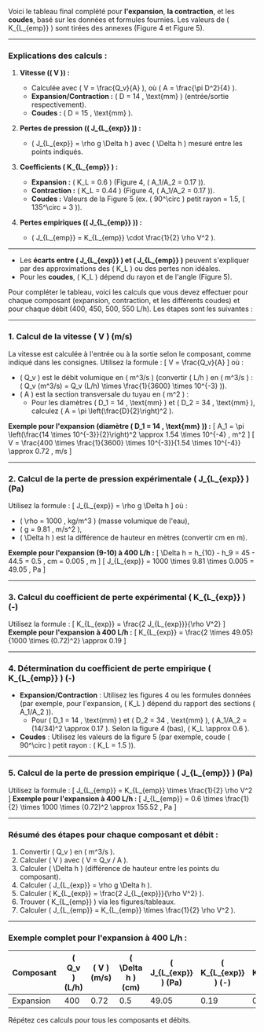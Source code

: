 Voici le tableau final complété pour **l'expansion**, **la contraction**, et les **coudes**, basé sur les données et formules fournies. Les valeurs de \( K_{L_{emp}} \) sont tirées des annexes (Figure 4 et Figure 5).

---

### **Explications des calculs :**
1. **Vitesse (\( V \)) :**
   - Calculée avec \( V = \frac{Q_v}{A} \), où \( A = \frac{\pi D^2}{4} \).
   - **Expansion/Contraction :** \( D = 14 \, \text{mm} \) (entrée/sortie respectivement).
   - **Coudes :** \( D = 15 \, \text{mm} \).

2. **Pertes de pression (\( J_{L_{exp}} \)) :**
   - \( J_{L_{exp}} = \rho g \Delta h \) avec \( \Delta h \) mesuré entre les points indiqués.

3. **Coefficients \( K_{L_{emp}} \) :**
   - **Expansion :** \( K_L = 0.6 \) (Figure 4, \( A_1/A_2 = 0.17 \)).
   - **Contraction :** \( K_L = 0.44 \) (Figure 4, \( A_1/A_2 = 0.17 \)).
   - **Coudes :** Valeurs de la Figure 5 (ex. \( 90^\circ \) petit rayon = 1.5, \( 135^\circ = 3 \)).

4. **Pertes empiriques (\( J_{L_{emp}} \)) :**
   - \( J_{L_{emp}} = K_{L_{emp}} \cdot \frac{1}{2} \rho V^2 \).

---


- Les **écarts entre \( J_{L_{exp}} \) et \( J_{L_{emp}} \)** peuvent s'expliquer par des approximations des \( K_L \) ou des pertes non idéales.
- Pour les **coudes**, \( K_L \) dépend du rayon et de l'angle (Figure 5).



Pour compléter le tableau, voici les calculs que vous devez effectuer pour chaque composant (expansion, contraction, et les différents coudes) et pour chaque débit (400, 450, 500, 550 L/h). Les étapes sont les suivantes :

---

### **1. Calcul de la vitesse \( V \) (m/s)**
La vitesse est calculée à l'entrée ou à la sortie selon le composant, comme indiqué dans les consignes. Utilisez la formule :
\[
V = \frac{Q_v}{A}
\]
où :
- \( Q_v \) est le débit volumique en \( m^3/s \) (convertir \( L/h \) en \( m^3/s \) : \( Q_v (m^3/s) = Q_v (L/h) \times \frac{1}{3600} \times 10^{-3} \)).
- \( A \) est la section transversale du tuyau en \( m^2 \) :
  - Pour les diamètres \( D_1 = 14 \, \text{mm} \) et \( D_2 = 34 \, \text{mm} \), calculez \( A = \pi \left(\frac{D}{2}\right)^2 \).

**Exemple pour l'expansion (diamètre \( D_1 = 14 \, \text{mm} \)) :**
\[
A_1 = \pi \left(\frac{14 \times 10^{-3}}{2}\right)^2 \approx 1.54 \times 10^{-4} \, m^2
\]
\[
V = \frac{400 \times \frac{1}{3600} \times 10^{-3}}{1.54 \times 10^{-4}} \approx 0.72 \, m/s
\]

---

### **2. Calcul de la perte de pression expérimentale \( J_{L_{exp}} \) (Pa)**
Utilisez la formule :
\[
J_{L_{exp}} = \rho g \Delta h
\]
où :
- \( \rho = 1000 \, kg/m^3 \) (masse volumique de l'eau),
- \( g = 9.81 \, m/s^2 \),
- \( \Delta h \) est la différence de hauteur en mètres (convertir cm en m).

**Exemple pour l'expansion (9-10) à 400 L/h :**
\[
\Delta h = h_{10} - h_9 = 45 - 44.5 = 0.5 \, cm = 0.005 \, m
\]
\[
J_{L_{exp}} = 1000 \times 9.81 \times 0.005 = 49.05 \, Pa
\]

---

### **3. Calcul du coefficient de perte expérimental \( K_{L_{exp}} \) (-)**
Utilisez la formule :
\[
K_{L_{exp}} = \frac{2 J_{L_{exp}}}{\rho V^2}
\]
**Exemple pour l'expansion à 400 L/h :**
\[
K_{L_{exp}} = \frac{2 \times 49.05}{1000 \times (0.72)^2} \approx 0.19
\]

---

### **4. Détermination du coefficient de perte empirique \( K_{L_{emp}} \) (-)**
- **Expansion/Contraction** : Utilisez les figures 4 ou les formules données (par exemple, pour l'expansion, \( K_L \) dépend du rapport des sections \( A_1/A_2 \)).
  - Pour \( D_1 = 14 \, \text{mm} \) et \( D_2 = 34 \, \text{mm} \), \( A_1/A_2 = (14/34)^2 \approx 0.17 \). Selon la figure 4 (bas), \( K_L \approx 0.6 \).
- **Coudes** : Utilisez les valeurs de la figure 5 (par exemple, coude \( 90^\circ \) petit rayon : \( K_L = 1.5 \)).

---

### **5. Calcul de la perte de pression empirique \( J_{L_{emp}} \) (Pa)**
Utilisez la formule :
\[
J_{L_{emp}} = K_{L_{emp}} \times \frac{1}{2} \rho V^2
\]
**Exemple pour l'expansion à 400 L/h :**
\[
J_{L_{emp}} = 0.6 \times \frac{1}{2} \times 1000 \times (0.72)^2 \approx 155.52 \, Pa
\]

---

### **Résumé des étapes pour chaque composant et débit :**
1. Convertir \( Q_v \) en \( m^3/s \).
2. Calculer \( V \) avec \( V = Q_v / A \).
3. Calculer \( \Delta h \) (différence de hauteur entre les points du composant).
4. Calculer \( J_{L_{exp}} = \rho g \Delta h \).
5. Calculer \( K_{L_{exp}} = \frac{2 J_{L_{exp}}}{\rho V^2} \).
6. Trouver \( K_{L_{emp}} \) via les figures/tableaux.
7. Calculer \( J_{L_{emp}} = K_{L_{emp}} \times \frac{1}{2} \rho V^2 \).

---

### **Exemple complet pour l'expansion à 400 L/h :**
| Composant | \( Q_v \) (L/h) | \( V \) (m/s) | \( \Delta h \) (cm) | \( J_{L_{exp}} \) (Pa) | \( K_{L_{exp}} \) (-) | \( K_{L_{emp}} \) (-) | \( J_{L_{emp}} \) (Pa) |
|-----------|-----------------|---------------|---------------------|------------------------|-----------------------|-----------------------|------------------------|
| Expansion | 400             | 0.72          | 0.5                 | 49.05                  | 0.19                  | 0.6                   | 155.52                 |

Répétez ces calculs pour tous les composants et débits.
